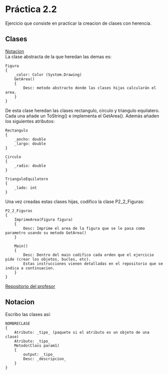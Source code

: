 # Práctica 2.2 

Ejercicio que consiste en practicar la creacion de clases con herencia.

## Clases

[Notacion](#notacion)  
La clase abstracta de la que heredan las demas es:

    Figura
    {
        _color: Color (System.Drawing)
        GetArea()
        {
            Desc: metodo abstracto donde las clases hijas calcularán el area.
        }
    }

De esta clase heredan las clases rectangulo, circulo y triangulo equilatero. Cada una añade un ToString() e implementa el GetArea(). Además añaden los siguientes atributos:

    Rectangulo
    {
        _ancho: double
        _largo: double
    }

    Circulo
    {
        _radio: double
    }

    TrianguloEquilatero
    {
        _lado: int
    }

Una vez creadas estas clases hijas, codifico la clase P2_2_Figuras:

    P2_2_Figuras
    {
        ImprimeArea(Figura figura)
        {
            Desc: Imprime el area de la figura que se le pasa como parametro usando su metodo GetArea()
        }

        Main()
        {
            Desc: Dentro del main codifico cada orden que el ejercicio pide (crear los objetos, bucles, etc).  
            Estas instrucciones vienen detalladas en el repositorio que se indica a continuacion.
        }
    }
[Repositorio del profesor][proferepo]

## Notacion

Escribo las clases así: 

    NOMBRECLASE
    {
        Atributo: _tipo_ (paquete si el atributo es un objeto de una clase)
        Atributo: _tipo_
        Metodo(Class param1)
        {
            output: _tipo_
            Desc: _descripcion_
        }
    }

[proferepo]: https://github.com/jeatzr/DI_P2_2_Figuras
